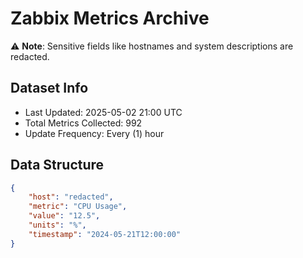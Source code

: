 # Zabbix Metrics Archive

⚠️ **Note**: Sensitive fields like hostnames and system descriptions are redacted.

## Dataset Info
- Last Updated: 2025-05-02 21:00 UTC
- Total Metrics Collected: 992
- Update Frequency: Every (1) hour

## Data Structure
```json
{
    "host": "redacted",
    "metric": "CPU Usage",
    "value": "12.5",
    "units": "%",
    "timestamp": "2024-05-21T12:00:00"
}
```
